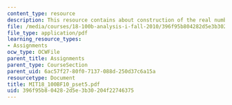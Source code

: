 ```yaml
---
content_type: resource
description: This resource contains about construction of the real numbers and notes.
file: /media/courses/18-100b-analysis-i-fall-2010/396f95b804282d5e3b30204f22746375_MIT18_100BF10_pset5.pdf
file_type: application/pdf
learning_resource_types:
- Assignments
ocw_type: OCWFile
parent_title: Assignments
parent_type: CourseSection
parent_uid: 6ac57f27-80f0-7137-088d-250d37c6a15a
resourcetype: Document
title: MIT18_100BF10_pset5.pdf
uid: 396f95b8-0428-2d5e-3b30-204f22746375
---
```

